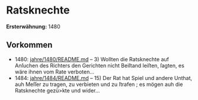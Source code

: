 # Ratsknechte

**Ersterwähnung:** 1480

## Vorkommen
- 1480: [jahre/1480/README.md](../jahre/1480/README.md) – 3) Wollten die Ratsknechte auf Anſuchen des Richters
den Gerichten nicht Beiſtand leiſten, ſagten, es wäre ihnen
vom Rate verboten...
- 1484: [jahre/1484/README.md](../jahre/1484/README.md) – 15) Der Rat hat Spiel und andere Unthat, auh
Meſſer zu tragen, zu verbieten und zu ſtrafen ; es mögen
auh die Ratsknechte gezü>kte und wider...
